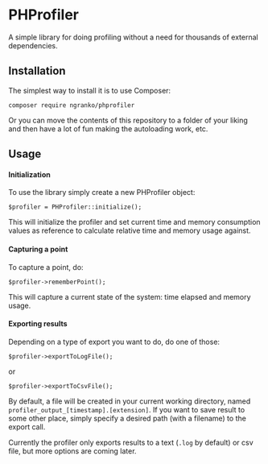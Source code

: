 # PHProfiler

A simple library for doing profiling without a need for thousands of external dependencies.

## Installation

The simplest way to install it is to use Composer:

```
composer require ngranko/phprofiler
```

Or you can move the contents of this repository to a folder of your liking and then have a lot of fun making the autoloading work, etc.

## Usage

#### Initialization

To use the library simply create a new PHProfiler object:

```
$profiler = PHProfiler::initialize();
```

This will initialize the profiler and set current time and memory consumption values as reference to calculate relative time and memory usage against.

#### Capturing a point

To capture a point, do:

```
$profiler->rememberPoint();
```

This will capture a current state of the system: time elapsed and memory usage.

#### Exporting results

Depending on a type of export you want to do, do one of those:

```
$profiler->exportToLogFile();
```

or

```
$profiler->exportToCsvFile();
```

By default, a file will be created in your current working directory, named `profiler_output_[timestamp].[extension]`. If you want to save result to some other place, simply specify a desired path (with a filename) to the export call.

Currently the profiler only exports results to a text (`.log` by default) or csv file, but more options are coming later.

